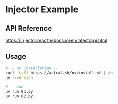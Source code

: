 # Injector Example

## API Reference
https://injector.readthedocs.io/en/latest/api.html

## Usage

```bash
# -- uv installation --
curl -LsSf https://astral.sh/uv/install.sh | sh
uv --version

# -- run --
uv run 01.py
uv run 02.py
```
